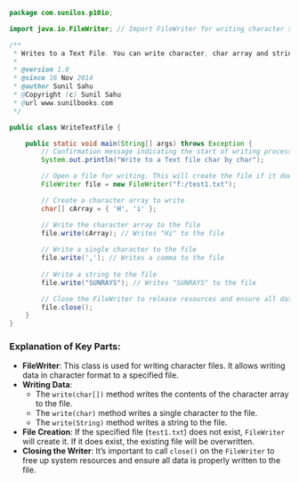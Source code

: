 
```java
package com.sunilos.p10io;

import java.io.FileWriter; // Import FileWriter for writing character streams to files

/**
 * Writes to a Text File. You can write character, char array and string
 * 
 * @version 1.0
 * @since 16 Nov 2014
 * @author Sunil Sahu
 * @Copyright (c) Sunil Sahu
 * @url www.sunilbooks.com
 */

public class WriteTextFile {

    public static void main(String[] args) throws Exception {
        // Confirmation message indicating the start of writing process
        System.out.println("Write to a Text file char by char");

        // Open a file for writing. This will create the file if it doesn't exist.
        FileWriter file = new FileWriter("f:/test1.txt");

        // Create a character array to write
        char[] cArray = { 'H', 'i' };

        // Write the character array to the file
        file.write(cArray); // Writes "Hi" to the file
        
        // Write a single character to the file
        file.write(','); // Writes a comma to the file
        
        // Write a string to the file
        file.write("SUNRAYS"); // Writes "SUNRAYS" to the file

        // Close the FileWriter to release resources and ensure all data is written
        file.close();
    }
}
```

### Explanation of Key Parts:

- **FileWriter**: This class is used for writing character files. It allows writing data in character format to a specified file.
- **Writing Data**:
  - The `write(char[])` method writes the contents of the character array to the file.
  - The `write(char)` method writes a single character to the file.
  - The `write(String)` method writes a string to the file.
- **File Creation**: If the specified file (`test1.txt`) does not exist, `FileWriter` will create it. If it does exist, the existing file will be overwritten.
- **Closing the Writer**: It’s important to call `close()` on the `FileWriter` to free up system resources and ensure all data is properly written to the file.

